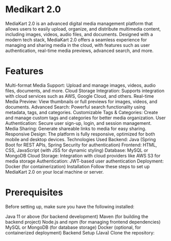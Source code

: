 # Medikart 2.0

MediaKart 2.0 is an advanced digital media management platform that allows users to easily upload, organize, and distribute multimedia content, including images, videos, audio files, and documents. Designed with a modern tech stack, MediaKart 2.0 offers a seamless experience for managing and sharing media in the cloud, with features such as user authentication, real-time media previews, advanced search, and more.

# Features
Multi-format Media Support: Upload and manage images, videos, audio files, documents, and more.
Cloud Storage Integration: Supports integration with cloud services such as AWS, Google Cloud, and others.
Real-time Media Preview: View thumbnails or full previews for images, videos, and documents.
Advanced Search: Powerful search functionality using metadata, tags, and categories.
Customizable Tags & Categories: Create and manage custom tags and categories for better media organization.
User Authentication: Secure user sign-up, login, and session management.
Media Sharing: Generate shareable links to media for easy sharing.
Responsive Design: The platform is fully responsive, optimized for both mobile and desktop devices.
Technologies Used
Backend: Java (Spring Boot for REST APIs, Spring Security for authentication)
Frontend: HTML, CSS, JavaScript (with JSS for dynamic styling)
Database: MySQL or MongoDB
Cloud Storage: Integration with cloud providers like AWS S3 for media storage
Authentication: JWT-based user authentication
Deployment: Docker (for containerization)
Installation
Follow these steps to set up MediaKart 2.0 on your local machine or server.

# Prerequisites
Before setting up, make sure you have the following installed:

Java 11 or above (for backend development)
Maven (for building the backend project)
Node.js and npm (for managing frontend dependencies)
MySQL or MongoDB (for database storage)
Docker (optional, for containerized deployment)
Backend Setup (Java)
Clone the repository:

